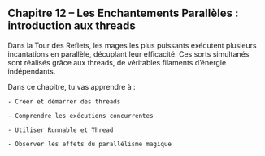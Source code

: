 ## Chapitre 12 – Les Enchantements Parallèles : introduction aux threads

Dans la Tour des Reflets, les mages les plus puissants exécutent plusieurs incantations en parallèle, décuplant leur efficacité. Ces sorts simultanés sont réalisés grâce aux threads, de véritables filaments d’énergie indépendants.

Dans ce chapitre, tu vas apprendre à :

    - Créer et démarrer des threads

    - Comprendre les exécutions concurrentes

    - Utiliser Runnable et Thread

    - Observer les effets du parallélisme magique
